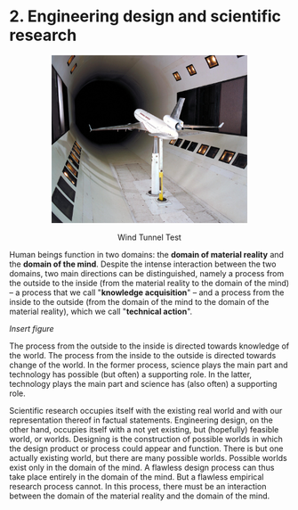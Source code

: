# 2. Engineering design and scientific research

<div style="text-align: center;">
  <img src="./images/MD-11_12ft_Wind_Tunnel_Test.jpg" alt="Wind Tunnel Test" width="70%">
  <p>Wind Tunnel Test</p>
</div>

Human beings function in two domains: the **domain of material reality** and the **domain of the mind**. Despite the intense interaction between the two domains, two main directions can be distinguished, namely a process from the outside to the inside (from the material reality to the domain of the mind) – a process that we call "**knowledge acquisition**" – and a process from the inside to the outside (from the domain of the mind to the domain of the material reality), which we call "**technical action**".

*Insert figure*

 The process from the outside to the inside is directed towards knowledge of the world. The process from the inside to the outside is directed towards change of the world. In the former process, science plays the main part and technology has possible (but often) a supporting role. In the latter, technology plays the main part and science has (also often) a supporting role.

<!--more-->

Scientific research occupies itself with the existing real world and with our representation thereof in factual statements. Engineering design, on the other hand, occupies itself with a not yet existing, but (hopefully) feasible world, or worlds. Designing is the construction of possible worlds in which the design product or process could appear and function. There is but one actually existing world, but there are many possible worlds. Possible worlds exist only in the domain of the mind. A flawless design process can thus take place entirely in the domain of the mind. But a flawless empirical research process cannot. In this process, there must be an interaction between the domain of the material reality and the domain of the mind.